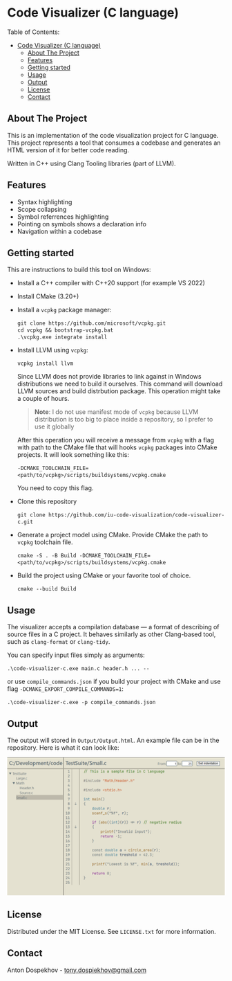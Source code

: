 # Code Visualizer (C language)

Table of Contents:

- [Code Visualizer (C language)](#code-visualizer-c-language)
  - [About The Project](#about-the-project)
  - [Features](#features)
  - [Getting started](#getting-started)
  - [Usage](#usage)
  - [Output](#output)
  - [License](#license)
  - [Contact](#contact)

## About The Project

This is an implementation of the code visualization project for C language. This project represents a tool that consumes a codebase and generates an HTML version of it for better code reading.

Written in C++ using Clang Tooling libraries (part of LLVM).

## Features

- Syntax highlighting
- Scope collapsing
- Symbol referrences highlighting
- Pointing on symbols shows a declaration info
- Navigation within a codebase

## Getting started

This are instructions to build this tool on Windows:

- Install a C++ compiler with C++20 support (for example VS 2022)
- Install CMake (3.20+)
- Install a `vcpkg` package manager:

    ```PS
    git clone https://github.com/microsoft/vcpkg.git
    cd vcpkg && bootstrap-vcpkg.bat
    .\vcpkg.exe integrate install
    ```

- Install LLVM using `vcpkg`:

    ```PS
    vcpkg install llvm
    ```

    Since LLVM does not provide libraries to link against in Windows distributions we need to build it ourselves. This command will download LLVM sources and build distrbution package. This operation might take a couple of hours.
    > __Note__: I do not use manifest mode of `vcpkg` because LLVM distribution is too big to place inside a repository, so I prefer to use it globally

    After this operation you will receive a message from `vcpkg` with a flag with path to the CMake file that will hooks `vcpkg` packages into CMake projects. It will look something like this:

    ```PS
    -DCMAKE_TOOLCHAIN_FILE=<path/to/vcpkg>/scripts/buildsystems/vcpkg.cmake
    ```

    You need to copy this flag.
- Clone this repository

    ```PS
    git clone https://github.com/iu-code-visualization/code-visualizer-c.git
    ```

- Generate a project model using CMake. Provide CMake the path to `vcpkg` toolchain file.

    ```PS
    cmake -S . -B Build -DCMAKE_TOOLCHAIN_FILE=<path/to/vcpkg>/scripts/buildsystems/vcpkg.cmake
    ```

- Build the project using CMake or your favorite tool of choice.

    ```PS
    cmake --build Build
    ```

## Usage

The visualizer accepts a compilation database — a format of describing of source files in a C project. It behaves similarly as other Clang-based tool, such as `clang-format` or `clang-tidy`.

You can specify input files simply as arguments:

```PS
.\code-visualizer-c.exe main.c header.h ... --
```

or use `compile_commands.json` if you build your project with CMake and use flag `-DCMAKE_EXPORT_COMPILE_COMMANDS=1`:

```PS
.\code-visualizer-c.exe -p compile_commands.json
```

## Output

The output will stored in `Output/Output.html`. An example file can be in the repository. Here is what it can look like:

![Screenshot](Output/Screenshot.png)

## License

Distributed under the MIT License. See `LICENSE.txt` for more information.

## Contact

Anton Dospekhov - <tony.dospiekhov@gmail.com>

